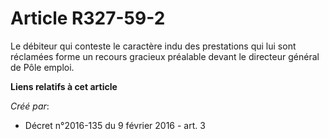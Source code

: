 # Article R327-59-2

Le débiteur qui conteste le caractère indu des prestations qui lui sont réclamées forme un recours gracieux préalable devant
le directeur général de Pôle emploi.

**Liens relatifs à cet article**

_Créé par_:

  - Décret n°2016-135 du 9 février 2016 - art. 3
